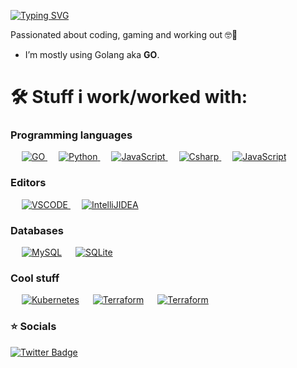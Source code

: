 [![Typing SVG](https://readme-typing-svg.herokuapp.com?color=%2336BCF7&size=30&lines=Hello+i'm+Xines+%F0%9F%98%8E)](https://git.io/typing-svg)

Passionated about coding, gaming and working out 🤓💪

- I’m mostly using Golang aka **GO**.

# 🛠️ Stuff i work/worked with: 

### Programming languages
<p align="left"> 
  &emsp; 
  <a href="https://golang.org" target="_blank"> 
    <img alt="GO" src="https://img.shields.io/badge/Go-00ADD8?style=for-the-badge&logo=go&logoColor=white">
  </a> 
  &emsp;
   <a href="https://www.python.org" target="_blank">
    <img alt="Python" src="https://img.shields.io/badge/Python-14354C?style=for-the-badge&logo=python&logoColor=white">
  </a>
  &emsp;
  <a href="https://developer.mozilla.org/en-US/docs/Web/JavaScript" target="_blank"> 
     <img alt="JavaScript" src="https://img.shields.io/badge/JavaScript-F7DF1E?style=for-the-badge&logo=javascript&logoColor=black">
  </a>
  &emsp;
  <a href="https://learn.microsoft.com/en-us/dotnet/csharp" target="_blank"> 
     <img alt="Csharp" src="https://img.shields.io/badge/C%23-%23239120?style=for-the-badge&logo=csharp&logoColor=white">
  </a>
  &emsp;
  <a href="https://www.java.com/en" target="_blank"> 
     <img alt="JavaScript" src="https://img.shields.io/badge/Java-%23ED8B00?style=for-the-badge&logo=openjdk&logoColor=white">
  </a>
</p>


### Editors 
<p align="left"> 
  &emsp; 
  <a href="https://code.visualstudio.com" target="_blank"> 
    <img alt="VSCODE" src="https://img.shields.io/badge/Visual%20Studio%20Code-0078d7.svg?style=for-the-badge&logo=visual-studio-code&logoColor=white">
  </a>
  &emsp; 
  <a href="https://www.jetbrains.com/idea" target="_blank"> 
    <img alt="IntelliJIDEA" src="https://img.shields.io/badge/IntelliJIDEA-000000.svg?style=for-the-badge&logo=intellij-idea&logoColor=white">
  </a>
</p>

### Databases
<p align="left">
  &emsp;
    <a href="https://www.mysql.com"><img alt="MySQL" src="https://img.shields.io/badge/MySQL-00000F?style=for-the-badge&logo=mysql&logoColor=white"></a>
  &emsp;
    <a href="https://www.sqlite.org"><img alt="SQLite" src ="https://img.shields.io/badge/SQLite-07405E?style=for-the-badge&logo=sqlite&logoColor=white"/></a>
 </p>
 

### Cool stuff
<p align="left">
  &emsp;
    <a href="https://kubernetes.io"><img alt="Kubernetes" src="https://img.shields.io/badge/kubernetes-%23326ce5.svg?style=for-the-badge&logo=kubernetes&logoColor=white"></a>
  &emsp;
    <a href="https://www.terraform.io"><img alt="Terraform" src ="https://img.shields.io/badge/terraform-%235835CC.svg?style=for-the-badge&logo=terraform&logoColor=white"/></a>
  &emsp;
    <a href="https://www.docker.com"><img alt="Terraform" src ="https://img.shields.io/badge/docker-%230db7ed.svg?style=for-the-badge&logo=docker&logoColor=white"/></a>
 </p>


### ⭐️ Socials

[![Twitter Badge](https://img.shields.io/badge/-Twitter-1da1f2?style=flat-square&labelColor=1da1f2&logo=twitter&logoColor=white&link=https://twitter.com/TheXines)](https://twitter.com/TheXines)

